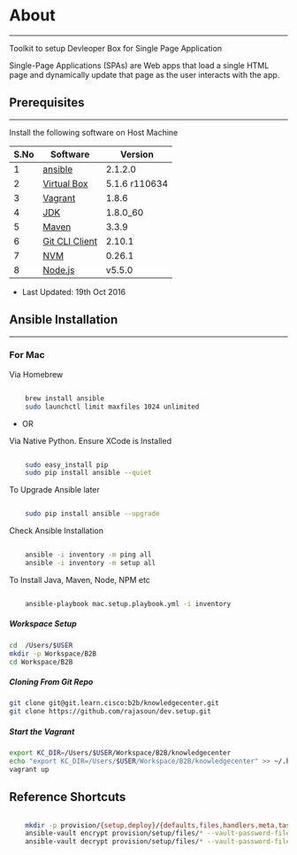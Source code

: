 # About
---
 
 Toolkit to setup  Devleoper Box  for Single Page Application
 
 Single-Page Applications (SPAs) are Web apps that load a single HTML page and dynamically update that page as the user interacts with the app.

## Prerequisites
---

Install the following software on Host Machine

|  S.No |  Software         | Version        |  
|-------|-------------------|----------------|
|   1   |  [ansible]        | 2.1.2.0        |
|   2   |  [Virtual Box]    | 5.1.6 r110634  | 
|   3   |  [Vagrant]        | 1.8.6          | 
|   4   |  [JDK]            | 1.8.0_60       | 
|   5   |  [Maven]          | 3.3.9          | 
|   6   |  [Git CLI Client] | 2.10.1         |  
|   7   |  [NVM]            | 0.26.1         |    
|   8   |  [Node.js]        | v5.5.0         | 

* Last Updated: 19th Oct 2016 

 
## Ansible Installation
---


### For Mac

Via Homebrew

```sh

    brew install ansible
    sudo launchctl limit maxfiles 1024 unlimited

```

* OR 

Via Native Python. Ensure XCode is Installed

```sh

    sudo easy_install pip
    sudo pip install ansible --quiet

```

To Upgrade Ansible later
```sh

    sudo pip install ansible --upgrade

```

Check Ansible Installation
```sh

    ansible -i inventory -m ping all
    ansible -i inventory -m setup all

```


To Install Java, Maven, Node, NPM etc
```sh

    ansible-playbook mac.setup.playbook.yml -i inventory 

```

##### Workspace Setup

```sh
cd  /Users/$USER
mkdir -p Workspace/B2B 
cd Workspace/B2B
```

##### Cloning From  Git Repo
```sh
git clone git@git.learn.cisco:b2b/knowledgecenter.git
git clone https://github.com/rajasoun/dev.setup.git
```

##### Start the Vagrant
```sh
export KC_DIR=/Users/$USER/Workspace/B2B/knowledgecenter
echo "export KC_DIR=/Users/$USER/Workspace/B2B/knowledgecenter" >> ~/.bashrc
vagrant up
```


## Reference Shortcuts 
```sh

    mkdir -p provision/{setup,deploy}/{defaults,files,handlers,meta,tasks,templates,vars}
    ansible-vault encrypt provision/setup/files/* --vault-password-file ./.vault_pass
    ansible-vault decrypt provision/setup/files/* --vault-password-file ./.vault_pass

```

 
 
[Virtual Box]: https://www.virtualbox.org/wiki/Downloads 
[Vagrant]: https://www.vagrantup.com/downloads.html
[JDK]: http://www.oracle.com/technetwork/java/javase/downloads/index-jsp-138363.html
[Maven]: https://maven.apache.org/download.cgi       
[Git CLI Client]: https://git-scm.com/downloads
[NVM]: https://github.com/creationix/nvm
[Node.js]: https://nodejs.org/en/
[ansible]: http://docs.ansible.com/ansible/intro_installation.html#latest-releases-via-pip
 
 
 
 

 
